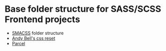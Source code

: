 # Base folder structure for SASS/SCSS Frontend projects

- [SMACSS](http://smacss.com/book/state) folder structure
- [Andy Bell's css reset](https://piccalil.li/blog/a-modern-css-reset/)
- [Parcel](https://parceljs.org/)
